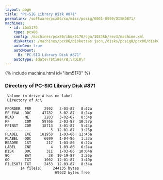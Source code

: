 ```yaml
---
layout: page
title: "PC-SIG Library Disk #871"
permalink: /software/pcx86/sw/misc/pcsig/0001-0999/DISK0871/
machines:
  - id: ibm5170
    type: pcx86
    config: /machines/pcx86/ibm/5170/cga/1024kb/rev3/machine.xml
    diskettes: /machines/pcx86/diskettes.json,/disks/pcsig0/pcx86/diskettes.json
    autoGen: true
    autoMount:
      B: "PC-SIG Library Disk #871"
    autoType: $date\r$time\rB:\rDIR\r
---
```


{% include machine.html id="ibm5170" %}

### Directory of PC-SIG Library Disk #871

     Volume in drive A has no label
     Directory of A:\

    FFORDER  FRM      2992   3-03-87   8:42a
    FF_EVAL  DOC     47782   3-02-87   8:24p
    READ     ME       2203   3-02-87   8:34p
    FF       COM     59766   3-03-87  10:57p
    FFINST   COM     18713   3-01-87   5:44p
    -------- ---         5  12-01-87   3:26p
    FLABEL   EXE    101950   1-03-86  11:45a
    FLABEL   DOC      6699   1-04-86   1:33a
    README   1ST       217   1-03-86   6:22a
    LABEL    CNF         4   1-03-86   6:24a
    DISK     DOC       311   1-03-86  10:04a
    GO       BAT        38  10-19-87   3:56p
    GO       TXT      1002  12-01-87   3:40p
    FILES871 TXT      2453  12-03-87   8:34a
           14 file(s)     244135 bytes
                           69632 bytes free
